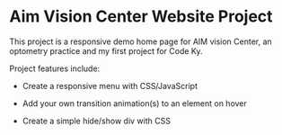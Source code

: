 # Aim Vision Center Website Project

This project is a responsive demo home page for AIM vision Center, an optometry practice and my first project for Code Ky. 

Project features include:

* Create a responsive menu with CSS/JavaScript

* Add your own transition animation(s) to an element on hover

* Create a simple hide/show div with CSS